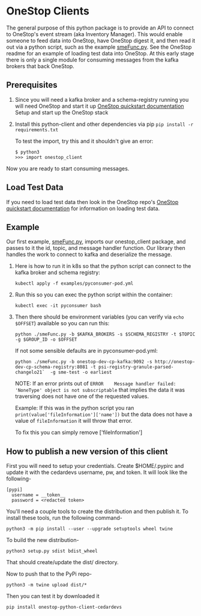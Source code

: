 # OneStop Clients
The general purpose of this python package is to provide an API to connect to OneStop's event stream (aka Inventory Manager). 
This would enable someone to feed data into OneStop, have OneStop digest it, and then read it out via a python script, such as the example [smeFunc.py](#examples/smeFunc.py).
See the OneStop readme for an example of loading test data into OneStop.
At this early stage there is only a single module for consuming messages from the kafka brokers that back OneStop.

## Prerequisites
1. Since you will need a kafka broker and a schema-registry running you will need OneStop and start it up
    [OneStop quickstart documentation](https://github.com/cedardevs/onestop/blob/master/docs/developer/quickstart.md#quick-start-kubernetes--helm--skaffold)
    Setup and start up the OneStop stack

2. Install this python-client and other dependencies via pip
    `pip install -r requirements.txt`
    
    To test the import, try this and it shouldn't give an error:
    
    ```
    $ python3
    >>> import onestop_client
    ```

Now you are ready to start consuming messages.

## Load Test Data
If you need to load test data then look in the OneStop repo's [OneStop quickstart documentation](https://github.com/cedardevs/onestop/blob/master/docs/developer/quickstart.md#quick-start-kubernetes--helm--skaffold)
for information on loading test data.

## Example

Our first example, [smeFunc.py](#examples/smeFunc.py), imports our onestop_client package, and passes to it the id, topic, and message handler function. 
Our library then handles the work to connect to kafka and deserialize the message.

1. Here is how to run it in k8s so that the python script can connect to the kafka broker and schema registry:
    ```
    kubectl apply -f examples/pyconsumer-pod.yml
    ```

1. Run this so you can exec the python script within the container:
  
    ```
    kubectl exec -it pyconsumer bash
    ```

1. Then there should be environment variables (you can verify via `echo $OFFSET`) available so you can run this:

    ```
    python ./smeFunc.py -b $KAFKA_BROKERS -s $SCHEMA_REGISTRY -t $TOPIC -g $GROUP_ID -o $OFFSET
    ```

    If not some sensible defaults are in pyconsumer-pod.yml:
    
    ```
    python ./smeFunc.py -b onestop-dev-cp-kafka:9092 -s http://onestop-dev-cp-schema-registry:8081 -t psi-registry-granule-parsed-changelo21`  -g sme-test -o earliest
    ```

    NOTE: 
    If an error prints out of `ERROR    Message handler failed: 'NoneType' object is not subscriptable` that implies the data it was traversing does not have one of the requested values.
    
    Example: If this was in the python script you ran `print(value['fileInformation']['name'])` but the data does not have a value of `fileInformation` it will throw that error.
    
    To fix this you can simply remove ['fileInformation']

## How to publish a new version of this client
First you will need to setup your credentials. Create $HOME/.pypirc and update it with the cedardevs username, pw, and token. It will look like the following-
```
[pypi]
  username = __token__
  password = <redacted token>  
```
You'll need a couple tools to create the distribution and then publish it. To install these tools, run the following command-

```
python3 -m pip install --user --upgrade setuptools wheel twine
```

To build the new distribution-
```
python3 setup.py sdist bdist_wheel
```

That should create/update the dist/ directory.

Now to push that to the PyPi repo-

```
python3 -m twine upload dist/*
```

Then you can test it by downloaded it

```
pip install onestop-python-client-cedardevs
```
